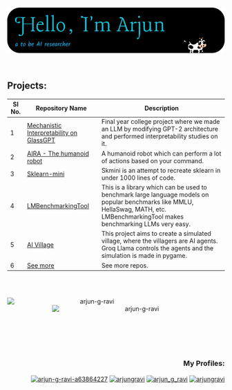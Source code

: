 ![MasterHead](https://raw.githubusercontent.com/Arjun-G-Ravi/Arjun-G-Ravi/main/new_image.png)

<br>
<h2 align="left">Projects:</h2>

| Sl No. | Repository Name                                 | Description                                                                                                                                                                                                                                                                                                                                                                                                                                                                                                                                                                                                                                                                                                                                                                                                                                                                                                                                                                                                                                                                                                                                                                                                                                                                                                                                                                                                                                                                                                                                                                                                                                                                                                                                                                                                        |
|--------|-------------------------------------------------|-------------------------------------------------------------------------------------------------------------------------------------------------------------------------------------------------------------------------------------------------------------------------------------------------------------------------------------------------------------------------------------------------------------------------------------------------------------------------------------------------------------------------------------------------------------------------------------------------------------------------------------------------------------------------------------------------------------------------------------------------------|
|1       | <a href="https://github.com/Skylinez-Asylum/Interpretability-2.O">Mechanistic Interpretability on GlassGPT</a>| Final year college project where we made an LLM by modifying GPT-2 architecture and performed interpretability studies on it.|
|2       | <a href="https://github.com/Arjun-G-Ravi/chat-GPT-2">AIRA - The humanoid robot</a>| A humanoid robot which can perform a lot of actions based on your command.|
|3       | <a href="https://github.com/Arjun-G-Ravi/skmini">Sklearn-mini</a>| Skmini is an attempt to recreate sklearn in under 1000 lines of code.|
|4       | <a href="https://github.com/Arjun-G-Ravi/LMBenchmarkingTool/">LMBenchmarkingTool</a>|This is a library which can be used to benchmark large language models on popular benchmarks like MMLU, HellaSwag, MATH, etc. LMBenchmarkingTool makes benchmarking LLMs very easy.|
|5       | <a href="https://github.com/Arjun-G-Ravi/ai-village">AI Village</a>| This project aims to create a simulated village, where the villagers are AI agents. Groq Llama controls the agents and the simulation is made in pygame. </a>|
|6       | <a href="https://github.com/Arjun-G-Ravi/Arjun-G-Ravi/blob/main/best_repos.md">See more</a>| See more repos.|

<br>

<br>

<p align=center>
  <div align=center>
    <a  title="Go to Source">
      <img align="left" width=400 src="https://github-readme-streak-stats.herokuapp.com/?user=arjun-g-ravi&theme=react" alt="arjun-g-ravi" />
    </a>
    <a  title="Go to Source">
      <img align="right" width=400 src="https://github-readme-stats-sigma-five.vercel.app/api?username=arjun-g-ravi&show_icons=true&theme=react&locale=en&include_all_commits=true&count_private=true" alt="arjun-g-ravi" />
    </a>
  </div>
  <br><br><br><br><br><br><br>


<h3 align="right">My Profiles:</h3>
<p align="right">
<a href="https://www.linkedin.com/in/arjun-g-ravi" target="blank"><img align="center" src="https://raw.githubusercontent.com/rahuldkjain/github-profile-readme-generator/master/src/images/icons/Social/linked-in-alt.svg" alt="arjun-g-ravi-a63864227" height="30" width="40" /></a>
<a href="https://kaggle.com/arjungravi" target="blank"><img align="center" src="https://raw.githubusercontent.com/rahuldkjain/github-profile-readme-generator/master/src/images/icons/Social/kaggle.svg" alt="arjungravi" height="30" width="40" /></a>
<a href="https://www.leetcode.com/arjun_g_ravi" target="blank"><img align="center" src="https://raw.githubusercontent.com/rahuldkjain/github-profile-readme-generator/master/src/images/icons/Social/leet-code.svg" alt="arjun_g_ravi" height="30" width="40" /></a>
<a href="https://huggingface.co/Arjun-G-Ravi" target="blank"><img align="center" src="https://huggingface.co/front/assets/huggingface_logo-noborder.svg" alt="arjungravi" height="40" width="40" /></a>
</p>
